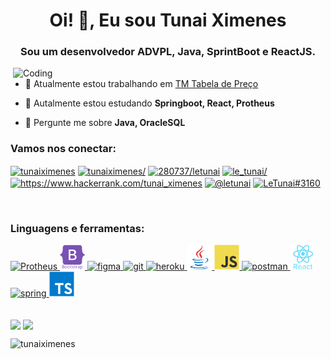 <h1 align="center">Oi! 👋, Eu sou Tunai Ximenes</h1>
<h3 align="center">Sou um desenvolvedor ADVPL, Java, SprintBoot e ReactJS.</h3>
<img align="right" alt="Coding" width="500"  src="https://www.mygo.ge/uploads/blog/1584023795.jpg">


- 🔭 Atualmente estou trabalhando em [TM Tabela de Preço](https://github.com/tunaiximenes/tm-tabelapreco)

- 🌱 Autalmente estou estudando **Springboot, React, Protheus**

- 💬 Pergunte me sobre **Java, OracleSQL**

<h3 align="left">Vamos nos conectar:</h3>
<p align="left">
<a href="https://codepen.io/tunaiximenes" target="blank"><img align="center" src="https://raw.githubusercontent.com/rahuldkjain/github-profile-readme-generator/master/src/images/icons/Social/codepen.svg" alt="tunaiximenes" height="30" width="40" /></a>
<a href="https://linkedin.com/in/tunaiximenes/" target="blank"><img align="center" src="https://raw.githubusercontent.com/rahuldkjain/github-profile-readme-generator/master/src/images/icons/Social/linked-in-alt.svg" alt="tunaiximenes/" height="30" width="40" /></a>
<a href="https://stackoverflow.com/users/18517406/letunai" target="blank"><img align="center" src="https://raw.githubusercontent.com/rahuldkjain/github-profile-readme-generator/master/src/images/icons/Social/stack-overflow.svg" alt="280737/letunai" height="30" width="40" /></a>
<a href="https://instagram.com/le_tunai/" target="blank"><img align="center" src="https://raw.githubusercontent.com/rahuldkjain/github-profile-readme-generator/master/src/images/icons/Social/instagram.svg" alt="le_tunai/" height="30" width="40" /></a>
<a href="https://www.hackerrank.com/tunai_ximenes" target="blank"><img align="center" src="https://raw.githubusercontent.com/rahuldkjain/github-profile-readme-generator/master/src/images/icons/Social/hackerrank.svg" alt="https://www.hackerrank.com/tunai_ximenes" height="30" width="40" /></a>
<a href="https://www.leetcode.com/@letunai" target="blank"><img align="center" src="https://raw.githubusercontent.com/rahuldkjain/github-profile-readme-generator/master/src/images/icons/Social/leet-code.svg" alt="@letunai" height="30" width="40" /></a>
<a href="https://discord.gg/LeTunai#3160" target="blank"><img align="center" src="https://raw.githubusercontent.com/rahuldkjain/github-profile-readme-generator/master/src/images/icons/Social/discord.svg" alt="LeTunai#3160" height="30" width="40" /></a>
</p>
<br>
<h3 align="left">Linguagens e ferramentas:</h3>
<p align="left"><a href="https://tdn.totvs.com/display/public/PROT/TOTVS+Linha+Protheus" target="_blank"><img alt="Protheus" src="https://github.com/tunaiximenes/tds-vscode/blob/master/imagens/totvs.svg" width="40" height="40"/> </a> <a href="https://getbootstrap.com" target="_blank" rel="noreferrer"> <img src="https://raw.githubusercontent.com/devicons/devicon/master/icons/bootstrap/bootstrap-plain-wordmark.svg" alt="bootstrap" width="40" height="40"/> </a> <a href="https://www.figma.com/" target="_blank" rel="noreferrer"> <img src="https://www.vectorlogo.zone/logos/figma/figma-icon.svg" alt="figma" width="40" height="40"/> </a> <a href="https://git-scm.com/" target="_blank" rel="noreferrer"> <img src="https://www.vectorlogo.zone/logos/git-scm/git-scm-icon.svg" alt="git" width="40" height="40"/> </a> <a href="https://heroku.com" target="_blank" rel="noreferrer"> <img src="https://www.vectorlogo.zone/logos/heroku/heroku-icon.svg" alt="heroku" width="40" height="40"/> </a> <a href="https://www.java.com" target="_blank" rel="noreferrer"> <img src="https://raw.githubusercontent.com/devicons/devicon/master/icons/java/java-original.svg" alt="java" width="40" height="40"/> </a> <a href="https://developer.mozilla.org/en-US/docs/Web/JavaScript" target="_blank" rel="noreferrer"> <img src="https://raw.githubusercontent.com/devicons/devicon/master/icons/javascript/javascript-original.svg" alt="javascript" width="40" height="40"/> </a> <a href="https://postman.com" target="_blank" rel="noreferrer"> <img src="https://www.vectorlogo.zone/logos/getpostman/getpostman-icon.svg" alt="postman" width="40" height="40"/> </a> <a href="https://reactjs.org/" target="_blank" rel="noreferrer"> <img src="https://raw.githubusercontent.com/devicons/devicon/master/icons/react/react-original-wordmark.svg" alt="react" width="40" height="40"/> </a> <a href="https://spring.io/" target="_blank" rel="noreferrer"> <img src="https://www.vectorlogo.zone/logos/springio/springio-icon.svg" alt="spring" width="40" height="40"/> </a> <a href="https://www.typescriptlang.org/" target="_blank" rel="noreferrer"> <img src="https://raw.githubusercontent.com/devicons/devicon/master/icons/typescript/typescript-original.svg" alt="typescript" width="40" height="40"/> </a> </p>

<div> 
  <br>
   <img height="180em"  align="center" 
       src="https://github-readme-stats.vercel.app/api?username=tunaiximenes&show_icons=true&theme=tokyonight"/> 
   <img height="180em"  align="center"
       src="https://github-readme-stats.vercel.app/api/top-langs/?username=tunaiximenes&layout=compact&langs_count=5&theme=tokyonight&bg_color=DEG,0d1017,111620,0d1017"/>
</div>
<div > 
<p ><img src="https://github-readme-streak-stats.herokuapp.com/?user=tunaiximenes&theme=tokyonight" alt="tunaiximenes" /></p>
</div>
<!--
**tunaiximenes/tunaiximenes** is a ✨ _special_ ✨ repository because its `README.md` (this file) appears on your GitHub profile.

Here are some ideas to get you started:

- 🔭 I’m currently working on ...
- 🌱 I’m currently learning ...
- 👯 I’m looking to collaborate on ...
- 🤔 I’m looking for help with ...
- 💬 Ask me about ...
- 📫 How to reach me: ...
- 😄 Pronouns: ...
- ⚡ Fun fact: ...
-->


